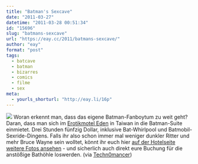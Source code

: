```yaml
---
title: "Batman's Sexcave"
date: "2011-03-27"
datetime: "2011-03-28 00:51:34"
id: "15696"
slug: "batmans-sexcave"
url: "https://eay.cc/2011/batmans-sexcave/"
author: "eay"
format: "post"
tags:
  - batcave
  - batman
  - bizarres
  - comics
  - filme
  - sex
meta:
  - yourls_shorturl: "http://eay.li/16p"
---
```


![](https://eay.cc/uploads/2011/eroticbatcave.jpg) Woran erkennt man, dass das eigene Batman-Fanboytum zu weit geht? Daran, dass man sich im [Erotikmotel Eden](http://www.eden-motel.com.tw/shinguo/front/bin/home.phtml) in Taiwan in die Batman-Suite einmietet. Drei Stunden fünfzig Dollar, inklusive Bat-Whirlpool und Batmobil-Sexride-Dingens. Falls ihr also schon immer mal weniger dunkler Ritter und mehr Bruce Wayne sein wolltet, könnt ihr euch hier [auf der Hotelseite weitere Fotos ansehen](http://www.eden-motel.com.tw/shinguo/front/bin/ptdetail.phtml?Part=r_315&Category=115087) - und sicherlich auch direkt eure Buchung für die anstößige Bathöhle loswerden. (via [Techn0mancer](http://technomancer.de/soll-ich-dir-mal-meine-bat-cave-zeigen?c=1))
